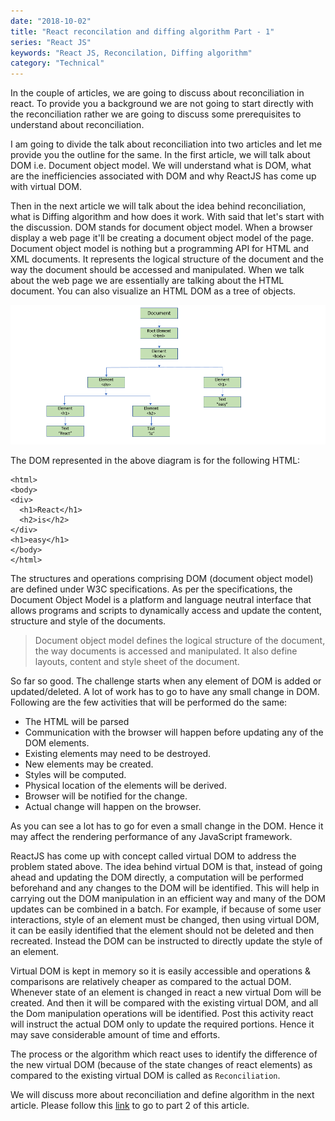```yaml
---
date: "2018-10-02"
title: "React reconcilation and diffing algorithm Part - 1"
series: "React JS"
keywords: "React JS, Reconcilation, Diffing algorithm"
category: "Technical"
---
```


In the couple of articles, we are going to discuss about reconciliation in react. To provide you a background we are not going to start directly with the reconciliation rather we are going to discuss some prerequisites to understand about reconciliation. 

I am going to divide the talk about reconciliation into two articles and let me provide you the outline for the same. In the first article, we will talk about DOM i.e. Document object model. We will understand what is DOM, what are the inefficiencies associated with DOM and why ReactJS has come up with virtual DOM. 

Then in the next article we will talk about the idea behind reconciliation, what is Diffing algorithm and how does it work. With said that let's start with the discussion. 
DOM stands for document object model. When a browser display a web page it'll be creating a document object model of the page. Document object model is nothing but a programming API for HTML and XML documents. It represents the logical structure of the document and the way the document should be accessed and manipulated. When we talk about the web page we are essentially are talking about the HTML document. You can also visualize an HTML DOM as a tree of objects.


![alt text](https://raw.githubusercontent.com/h4harshit/blogs/master/blogs/react/img/DocumentObjectModel.png "React Reconcilation & Diffing algorithm")


The DOM represented in the above diagram is for the following HTML: 

``` 
<html>
<body>
<div> 
  <h1>React</h1> 
  <h2>is</h2>
</div>
<h1>easy</h1>
</body>
</html>

```

The structures and operations comprising DOM (document object model) are defined under W3C specifications. As per the specifications, the Document Object Model is a platform and language neutral interface that allows programs and scripts to dynamically access and update the content, structure and style of the documents.

>Document object model defines the logical structure of the document, the way documents is accessed and manipulated. It also define layouts, content and style sheet of the document.


So far so good. The challenge starts when any element of DOM is added or updated/deleted. A lot of work has to go to have any small change in DOM. Following are the few activities that will be performed do the same: 

- The HTML will be parsed 
- Communication with the browser will happen before updating any of the DOM elements. 
- Existing elements may need to be destroyed. 
- New elements may be created.
- Styles will be computed. 
- Physical location of the elements will be derived. 
- Browser will be notified for the change. 
- Actual change will happen on the browser. 

As you can see a lot has to go for even a small change in the DOM. Hence it may affect the rendering performance of any JavaScript framework.

ReactJS has come up with concept called virtual DOM to address the problem stated above. The idea behind virtual DOM is that, instead of going ahead and updating the DOM directly, a computation will be performed beforehand and any changes to the DOM will be identified. This will help in carrying out the DOM manipulation in an efficient way and many of the DOM updates can be combined in a batch. For example, if because of some user interactions, style of an element must be changed, then using virtual DOM, it can be easily identified that the element should not be deleted and then recreated. Instead the DOM can be instructed to directly update the style of an element. 

Virtual DOM is kept in memory so it is easily accessible and operations & comparisons are relatively cheaper as compared to the actual DOM. Whenever state of an element is changed in react a new virtual Dom will be created. And then it will be compared with the existing virtual DOM, and all the Dom manipulation operations will be identified. Post this activity react will instruct the actual DOM only to update the required portions. Hence it may save considerable amount of time and efforts. 

The process or the algorithm which react uses to identify the difference of the new virtual DOM (because of the state changes of react elements) as compared to the existing virtual DOM is called as `Reconciliation`. 

We will discuss more about reconciliation and define algorithm in the next article. Please follow this [link](https://blogs.h4harshit.com/react/react-reconcilation-diffing-algorithm-part2/) to go to part 2 of this article. 
